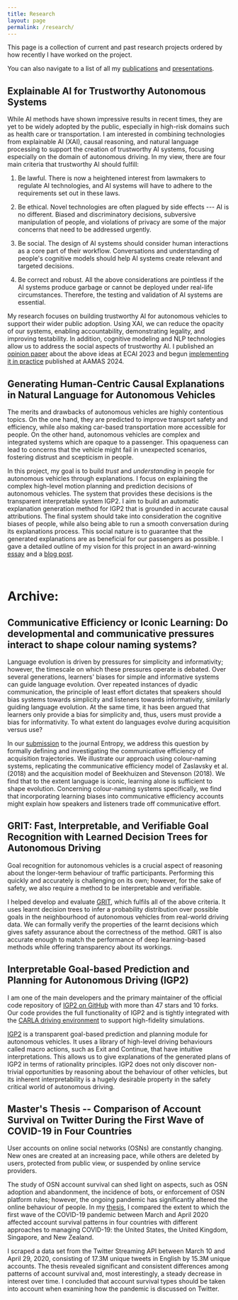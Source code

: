 ```yaml
---
title: Research
layout: page
permalink: /research/
---
```

This page is a collection of current and past research projects ordered by how recently I have worked on the project.

You can also navigate to a list of all my [publications](publications) and [presentations](presentations).


## Explainable AI for Trustworthy Autonomous Systems
While AI methods have shown impressive results in recent times, they are yet to be widely adopted by the public, especially in high-risk domains such as health care or transportation.
I am interested in combining technologies from explainable AI (XAI), causal reasoning, and natural language processing to support the creation of trustworthy AI systems, focusing especially on the domain of autonomous driving.
In my view, there are four main criteria that trustworthy AI should fulfill:

1. Be lawful.
There is now a heightened interest from lawmakers to regulate AI technologies, and AI systems will have to adhere to the requirements set out in these laws.

2. Be ethical.
Novel technologies are often plagued by side effects --- AI is no different.
Biased and discriminatory decisions, subversive manipulation of people, and violations of privacy are some of the major concerns that need to be addressed urgently.

3. Be social.
The design of AI systems should consider human interactions as a core part of their workflow.
Conversations and understanding of people's cognitive models should help AI systems create relevant and targeted decisions.

4. Be correct and robust.
All the above considerations are pointless if the AI systems produce garbage or cannot be deployed under real-life circumstances.
Therefore, the testing and validation of AI systems are essential.

My research focuses on building trustworthy AI for autonomous vehicles to support their wider public adoption.
Using XAI, we can reduce the opacity of our systems, enabling accountability, demonstrating legality, and improving testability.
In addition, cognitive modeling and NLP technologies allow us to address the social aspects of trustworthy AI.
I published an [opinion paper](https://arxiv.org/abs/2302.10766) about the above ideas at ECAI 2023 and begun [implementing it in practice](https://arxiv.org/abs/2302.10809) published at AAMAS 2024.


## Generating Human-Centric Causal Explanations in Natural Language for Autonomous Vehicles
The merits and drawbacks of autonomous vehicles are highly contentious topics.
On the one hand, they are predicted to improve transport safety and efficiency, while also making car-based transportation more accessible for people.
On the other hand, autonomous vehicles are complex and integrated systems which are opaque to a passenger.
This opaqueness can lead to concerns that the vehicle might fail in unexpected scenarios, fostering distrust and scepticism in people.

In this project, my goal is to build *trust* and *understanding* in people for autonomous vehicles through explanations.
I focus on explaining the complex high-level motion planning and prediction decisions of autonomous vehicles.
The system that provides these decisions is the transparent interpretable system IGP2.
I aim to build an automatic explanation generation method for IGP2 that is grounded in accurate causal attributions.
The final system should take into consideration the cognitive biases of people, while also being able to run a smooth conversation during its explanations process.
This social nature is to guarantee that the generated explanations are as beneficial for our passengers as possible.
I gave a detailed outline of my vision for this project in an award-winning [essay](assets/IEEE_ITS_Essay.pdf) and a [blog post](https://agents.inf.ed.ac.uk/blog/explainable-autonomous-vehicle-intelligence/).


<br />

# Archive:


## Communicative Efficiency or Iconic Learning: Do developmental and communicative pressures interact to shape colour naming systems?

Language evolution is driven by pressures for simplicity and informativity; however, the timescale on which these pressures operate is debated.
Over several generations, learners' biases for simple and informative systems can guide language evolution.
Over repeated instances of dyadic communication, the principle of least effort dictates that speakers should bias systems towards simplicity and listeners towards informativity, similarly guiding language evolution.
At the same time, it has been argued that learners only provide a bias for simplicity and, thus, users must provide a bias for informativity.
To what extent do languages evolve during acquisition versus use?

In our [submission](https://psyarxiv.com/9zx7u) to the journal Entropy, we address this question by formally defining and investigating the communicative efficiency of acquisition trajectories.
We illustrate our approach using colour-naming systems, replicating the communicative efficiency model of Zaslavsky et al. (2018) and the acquisition model of Beekhuizen and Stevenson (2018).
We find that to the extent language is iconic, learning alone is sufficient to shape evolution.
Concerning colour-naming systems specifically, we find that incorporating learning biases into communicative efficiency accounts might explain how speakers and listeners trade off communicative effort.

## GRIT: Fast, Interpretable, and Verifiable Goal Recognition with Learned Decision Trees for Autonomous Driving
Goal recognition for autonomous vehicles is a crucial aspect of reasoning about the longer-term behaviour of traffic participants.
Performing this quickly and accurately is challenging on its own; however, for the sake of safety, we also require a method to be interpretable and verifiable.

I helped develop and evaluate [GRIT](https://github.com/uoe-agents/GRIT), which fulfils all of the above criteria.
It uses learnt decision trees to infer a probability distribution over possible goals in the neighbourhood of autonomous vehicles from real-world driving data.
We can formally verify the properties of the learnt decisions which gives safety assurance about the correctness of the method.
GRIT is also accurate enough to match the performance of deep learning-based methods while offering transparency about its workings.

## Interpretable Goal-based Prediction and Planning for Autonomous Driving (IGP2)
I am one of the main developers and the primary maintainer of the official code repository of [IGP2 on GitHub](https://github.com/uoe-agents/IGP2) with more than 47 stars and 10 forks.
Our code provides the full functionality of IGP2 and is tightly integrated with the [CARLA driving environment](https://carla.org/) to support high-fidelity simulations.

[IGP2](https://www.five.ai/igp2) is a transparent goal-based prediction and planning module for autonomous vehicles.
It uses a library of high-level driving behaviours called macro actions, such as Exit and Continue, that have intuitive interpretations.
This allows us to give explanations of the generated plans of IGP2 in terms of rationality principles.
IGP2 does not only discover non-trivial opportunities by reasoning about the behaviour of other vehicles, but its inherent interpretability is a hugely desirable property in the safety critical world of autonomous driving.

## Master's Thesis -- Comparison of Account Survival on Twitter During the First Wave of COVID-19 in Four Countries

User accounts on online social networks (OSNs) are constantly changing.
New ones are created at an increasing pace, while others are deleted by users, protected from public view, or suspended by online service providers.

The study of OSN account survival can shed light on aspects, such as OSN adoption and abandonment, the incidence of bots, or enforcement of OSN platform rules; however, the ongoing pandemic has significantly altered the online behaviour of people.
In my [thesis](https://project-archive.inf.ed.ac.uk/ug4/20212123/ug4_proj.pdf), I compared the extent to which the first wave of the COVID-19 pandemic between March and April 2020 affected account survival patterns in four countries with different approaches to managing COVID-19: the United States, the United Kingdom, Singapore, and New Zealand.

I scraped a data set from the Twitter Streaming API between March 10 and April 29, 2020, consisting of 17.3M unique tweets in English by 15.3M unique accounts.
The thesis revealed significant and consistent differences among patterns of account survival and, most interestingly, a steady decrease in interest over time.
I concluded that account survival types should be taken into account when examining how the pandemic is discussed on Twitter.
